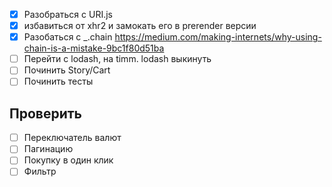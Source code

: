 * [x] Разобраться с URI.js
* [x] избавиться от xhr2 и замокать его в prerender версии
* [x] Разобаться с _.chain https://medium.com/making-internets/why-using-chain-is-a-mistake-9bc1f80d51ba
* [ ] Перейти с lodash, на timm. lodash выкинуть
* [ ] Починить Story/Cart
* [ ] Починить тесты

## Проверить

* [ ] Переключатель валют
* [ ] Пагинацию
* [ ] Покупку в один клик
* [ ] Фильтр
